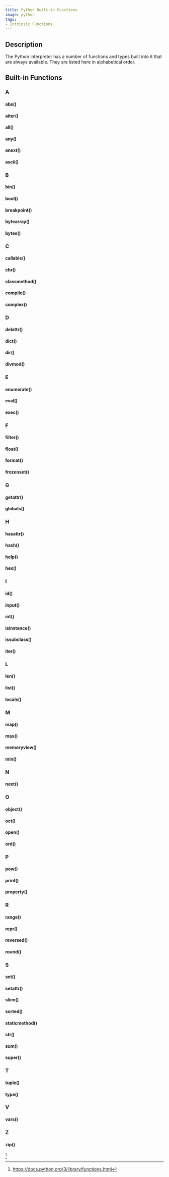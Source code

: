 ```yaml
---
title: Python Built-in Functions
image: python
tags:
- Intrinsic Functions
---
```

## Description

The Python interpreter has a number of functions and types built into it that are always available. They are listed here in alphabetical order.

## Built-in Functions

### A

#### abs()
#### aiter()
#### all()
#### any()
#### anext()
#### ascii()

### B

#### bin()
#### bool()
#### breakpoint()
#### bytearray()
#### bytes()

### C

#### callable()
#### chr()
#### classmethod()
#### compile()
#### complex()

### D

#### delattr()
#### dict()
#### dir()
#### divmod()

### E

#### enumerate()
#### eval()
#### exec()

### F

#### filter()
#### float()
#### format()
#### frozenset()

### G

#### getattr()
#### globals()

### H

#### hasattr()
#### hash()
#### help()
#### hex()

### I

#### id()
#### input()
#### int()
#### isinstance()
#### issubclass()
#### iter()

### L

#### len()
#### list()
#### locals()

### M

#### map()
#### max()
#### memoryview()
#### min()

### N

#### next()

### O

#### object()
#### oct()
#### open()
#### ord()

### P

#### pow()
#### print()
#### property()

### R

#### range()
#### repr()
#### reversed()
#### round()

### S

#### set()
#### setattr()
#### slice()
#### sorted()
#### staticmethod()
#### str()
#### sum()
#### super()

### T

#### tuple()
#### type()

### V

#### vars()

### Z

#### zip()

[^1]

[^1]: https://docs.python.org/3/library/functions.html